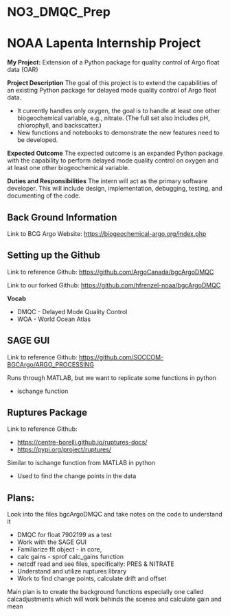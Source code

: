 # NO3_DMQC_Prep
# NOAA Lapenta Internship Project 

**My Project:** Extension of a Python package for quality control of Argo float data (OAR)

**Project Description** The goal of this project is to extend the capabilities of an existing Python package for delayed mode quality control of Argo float data. 
* It currently handles only oxygen, the goal is to handle at least one other biogeochemical variable, e.g., nitrate. (The full set also includes pH, chlorophyll, and backscatter.) 
* New functions and notebooks to demonstrate the new features need to be developed.

**Expected Outcome** The expected outcome is an expanded Python package with the capability to perform delayed mode quality control on oxygen and at least one other biogeochemical variable.

**Duties and Responsibilities** The intern will act as the primary software developer. This will include design, implementation, debugging, testing, and documenting of the code.

## Back Ground Information 

Link to BCG Argo Website: https://biogeochemical-argo.org/index.php

## Setting up the Github

Link to reference Github: https://github.com/ArgoCanada/bgcArgoDMQC

Link to our forked Github: https://github.com/hfrenzel-noaa/bgcArgoDMQC

**Vocab**
* DMQC - Delayed Mode Quality Control
* WOA - World Ocean Atlas

## SAGE GUI 

Link to reference Github: https://github.com/SOCCOM-BGCArgo/ARGO_PROCESSING

Runs through MATLAB, but we want to replicate some functions in python
* ischange function

## Ruptures Package

Link to reference Github:
* https://centre-borelli.github.io/ruptures-docs/
* https://pypi.org/project/ruptures/

Similar to ischange function from MATLAB in python
* Used to find the change points in the data


## Plans:
Look into the files bgcArgoDMQC and take notes on the code to understand it 
* DMQC for float 7902199 as a test
* Work with the SAGE GUI
* Familiarize flt object  - in core, 
* calc gains - sprof calc_gains function
* netcdf read and see files, specifically: PRES & NITRATE
* Understand and utilize ruptures library
* Work to find change points, calculate drift and offset

Main plan is to create the background functions especially one called calcadjustments which will work behinds the scenes and calculate gain and mean
